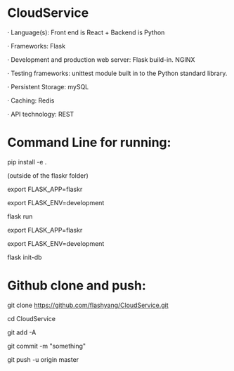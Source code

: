 # CloudService

· Language(s): Front end is React + Backend is Python 
		     
· Frameworks: Flask

· Development and production web server:  Flask build-in. NGINX

· Testing frameworks: unittest module built in to the Python standard library. 

· Persistent Storage: mySQL

· Caching: Redis

· API technology: REST






# Command Line for running:

pip install -e .

(outside of the flaskr folder)

export FLASK_APP=flaskr

export FLASK_ENV=development

flask run

export FLASK_APP=flaskr

export FLASK_ENV=development

flask init-db






# Github clone and push:

git clone https://github.com/flashyang/CloudService.git

cd CloudService

git add -A

git commit -m "something"

git push -u origin master
